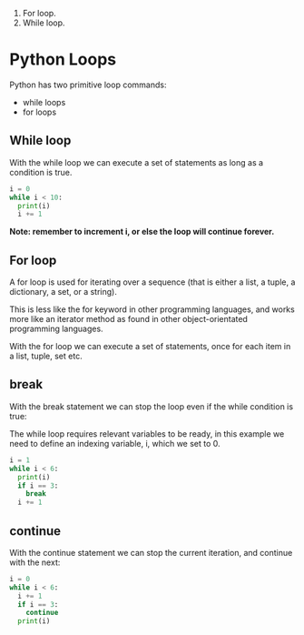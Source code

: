 1. For loop.
1. While loop.

# Python Loops

Python has two primitive loop commands:

* while loops
* for loops


## While loop

With the while loop we can execute a set of statements as long as a condition is true.

```python
i = 0
while i < 10:
  print(i)
  i += 1
```
**Note: remember to increment i, or else the loop will continue forever.**

## For loop

A for loop is used for iterating over a sequence (that is either a list, a tuple, a dictionary, a set, or a string).


This is less like the for keyword in other programming languages, and works more like an iterator method as found in other object-orientated programming languages.


With the for loop we can execute a set of statements, once for each item in a list, tuple, set etc.

## break

With the break statement we can stop the loop even if the while condition is true:

The while loop requires relevant variables to be ready, in this example we need to define an indexing variable, i, which we set to 0.

```python
i = 1
while i < 6:
  print(i)
  if i == 3:
    break
  i += 1
```

## continue

With the continue statement we can stop the current iteration, and continue with the next:


```python
i = 0
while i < 6:
  i += 1
  if i == 3:
    continue
  print(i)
```

##


